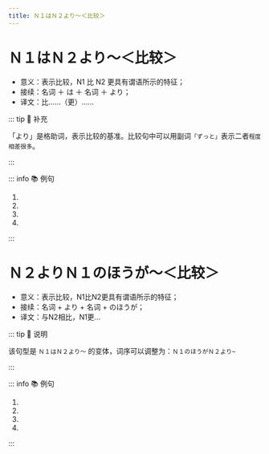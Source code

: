 ```yaml
---
title: Ｎ１はＮ２より～＜比较＞
---
```


# Ｎ１はＮ２より～＜比较＞

- 意义：表示比较，N1 比 N2 更具有谓语所示的特征；
- 接续：名词 ＋ は ＋ 名词 ＋ より；
- 译文：比……（更）……

::: tip :bookmark: 补充

「より」是格助词，表示比较的基准。比较句中可以用副词`「ずっと」`表示二者`程度相差很多`。

:::

::: info :books: 例句

1. <grammer-content sentence="[高橋/たかはし]さん**は**[私/わたし]**より**ずっと[詳/くら]しいですね。" trans="高桥比我了解得多。" />
2. <grammer-content sentence="[京華大学/きょうかだいがく]**は**[北燕大学/ほくえんだいがく]**より**[大/おお]きいです。" trans="京华大学比北燕大学大。" />
3. <grammer-content sentence="[月曜日/げつようび]**は**[火曜日/かようび]**より**（ずっと）[忙/いそが]しいです。" trans="周一比周二忙(得多)。" />
4. <grammer-content sentence="[母/はは]**は**[父/ちち]**より**[朝/あさ][早/はや]く[起/お]きます。" trans="妈妈起的比爸爸早。" />

:::

# Ｎ２よりＮ１のほうが～＜比较＞

- 意义：表示比较，N1比N2更具有谓语所示的特征；
- 接续：名词 + より + 名词 + のほうが；
- 译文：与N2相比，N1更...

::: tip :bookmark: 说明

该句型是 `Ｎ１はＮ２より～` 的变体，词序可以调整为：`Ｎ１のほうがＮ２より~`

:::

::: info :books: 例句

1. <grammer-content sentence="[実際/じっさい]に[見/み]たのは、**[京劇/きょうげき]より[宝塚/たからづか]のほうが**[多/おお]いです。" trans="其实我看歌剧比看京剧要多。" />
2. <grammer-content sentence="**[北燕大学/ほくえんだいがく]より[京華大学/きょうかだいがく]のほうが**[大/おお]きいです。" trans="与北燕大学相比，京华大学要更大一些。" />
3. <grammer-content sentence="**[月曜日/げつようび]のほうが[火曜日/かようび]より**[忙/いそが]しいです。" trans="周一比周二忙。" />
4. <grammer-content sentence="**[母/はは]のほうが[父/ちち]より**[朝/あさ][早/はや]く[起/おき]きます。" trans="早上妈妈比爸爸起得早。" />

:::
